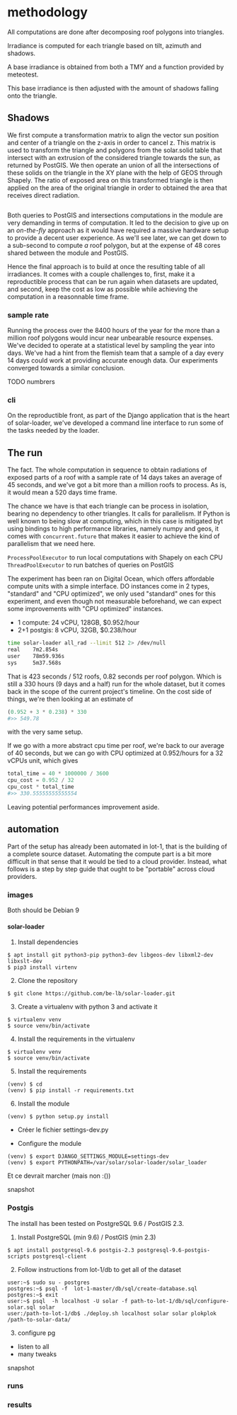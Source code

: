 # methodology


All computations are done after decomposing roof polygons into triangles.

Irradiance is computed for each triangle based on tilt, azimuth and shadows.

A base irradiance is obtained from both a TMY and a function provided by meteotest.

This base irradiance is then adjusted with the amount of shadows falling onto the triangle.


## Shadows

We first compute a transformation matrix to align the vector sun position and center of a triangle on the z-axis in order to cancel z. This matrix is used to transform the triangle and polygons from the solar.solid table that intersect with an extrusion of the considered triangle towards the sun, as returned by PostGIS. We then operate an union of all the intersections of these solids on the triangle in the XY plane with the help of GEOS through Shapely. The ratio of exposed area on this transformed triangle is then applied on the area of the original triangle in order to obtained the area that receives direct radiation.

```python

```

Both queries to PostGIS and intersections computations in the module are very demanding in terms of computation. It led to the decision to give up on an _on-the-fly_ approach as it would have required a massive hardware setup to provide a decent user experience. As we'll see later, we can get down to a sub-second to compute _a_ roof polygon, but at the expense of 48 cores shared between the module and PostGIS.

Hence the final approach is to build at once the resulting table of all irradiances. It comes with a couple challenges to, first, make it a reproductible process that can be run again when datasets are updated, and second, keep the cost as low as possible while achieving the computation in a reasonnable time frame.

### sample rate

Running the process over the 8400 hours of the year for the more than a million roof polygons would incur near unbearable resource expenses. We've decided to operate at a statistical level by sampling the year into days.
We've had a hint from the flemish team that a sample of a day every 14 days could work at providing accurate enough data. Our experiments converged towards a similar conclusion.

TODO numbrers

### cli
On the reproductible front, as part of the Django application that is the heart of solar-loader, we've developed a command line interface to run some of the tasks needed by the loader.


## The run

The fact. The whole computation in sequence to obtain radiations of exposed parts of a roof with a sample rate of 14 days takes an average of 45 seconds, and we've got a bit more than a million roofs to process. As is, it would mean a 520 days time frame.

The chance we have is that each triangle can be process in isolation, bearing no dependency to other triangles. It calls for parallelism. If Python is well known to being slow at computing, which in this case is mitigated byt using bindings to high performance libraries, namely numpy and geos, it comes with ```concurrent.future``` that makes it easier to achieve the kind of parallelism that we need here.

```ProcessPoolExecutor``` to run local computations with Shapely on each CPU
```ThreadPoolExecutor``` to run batches of queries on PostGIS

The experiment has been ran on Digital Ocean, which offers affordable compute units with a simple interface.
DO instances come in 2 types, "standard" and "CPU optimized", we only used "standard" ones for this experiment, and even though not measurable beforehand, we can expect some improvements with "CPU optimized" instances.

 - 1   compute: 24 vCPU, 128GB, $0.952/hour
 - 2+1 postgis:  8 vCPU,  32GB, $0.238/hour

```sh
time solar-loader all_rad --limit 512 2> /dev/null
real    7m2.854s
user    78m59.936s
sys     5m37.568s
```

That is 423 seconds / 512 roofs, 0.82 seconds per roof polygon. Which is still a 330 hours (9 days and a half) run for the whole dataset, but it comes back in the scope of the current project's timeline. On the cost side of things, we're then looking at an estimate of

```python
(0.952 + 3 * 0.238) * 330
#>> 549.78
```

with the very same setup.

If we go with a more abstract cpu time per roof, we're back to our average of 40 seconds, but we can go with CPU optimized at 0.952/hours for a 32 vCPUs unit, which gives

```python
total_time = 40 * 1000000 / 3600
cpu_cost = 0.952 / 32
cpu_cost * total_time
#>> 330.55555555555554
```

Leaving potential performances improvement aside.


## automation

Part of the setup has already been automated in lot-1, that is the building of a complete source dataset. Automating the compute part is a bit more difficult in  that sense that it would be tied to a cloud provider. Instead, what follows is a step by step guide that ought to be "portable" across cloud providers.


### images

Both should be Debian 9

#### solar-loader

1. Install dependencies

  ```console
  $ apt install git python3-pip python3-dev libgeos-dev libxml2-dev libxslt-dev
  $ pip3 install virtenv
  ```

2. Clone the repository

  ```console
  $ git clone https://github.com/be-lb/solar-loader.git
  ```
3. Create a virtualenv with python 3 and activate it

  ```console
  $ virtualenv venv
  $ source venv/bin/activate
  ```

4. Install the requirements in the virtualenv

  ```console
  $ virtualenv venv
  $ source venv/bin/activate
  ```

5. Install the requirements

  ```console
  (venv) $ cd
  (venv) $ pip install -r requirements.txt
  ```

6. Install the module

```console
(venv) $ python setup.py install
```

- Créer le fichier settings-dev.py

- Configure the module

```console
(venv) $ export DJANGO_SETTINGS_MODULE=settings-dev
(venv) $ export PYTHONPATH=/var/solar/solar-loader/solar_loader
```

Et ce devrait marcher (mais non :())

snapshot

### Postgis

The install has been tested on PostgreSQL 9.6 / PostGIS 2.3.


1. Install PostgreSQL (min 9.6) / PostGIS (min 2.3)

  ```console
  $ apt install postgresql-9.6 postgis-2.3 postgresql-9.6-postgis-scripts postgresql-client
  ```

2. Follow instructions from lot-1/db to get all of the dataset

  ```console
  user:~$ sudo su - postgres
  postgres:~$ psql -f  lot-1-master/db/sql/create-database.sql
  postgres:~$ exit
  user:~$ psql  -h localhost -U solar -f path-to-lot-1/db/sql/configure-solar.sql solar
  user:/path-to-lot-1/db$ ./deploy.sh localhost solar solar plokplok /path-to-solar-data/
  ```

3. configure pg
  - listen to all
  - many tweaks

snapshot

### runs


### results
